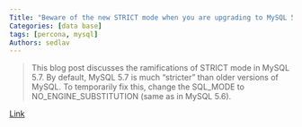 ```yaml
---
Title: "Beware of the new STRICT mode when you are upgrading to MySQL 5.7"
Categories: [data base]
tags: [percona, mysql]
Authors: sedlav
---
```


> This blog post discusses the ramifications of STRICT mode in MySQL 5.7. By default, MySQL 5.7 is much “stricter” than older versions of MySQL. To temporarily fix this, change the SQL_MODE to NO_ENGINE_SUBSTITUTION (same as in MySQL 5.6).

[Link](https://www.percona.com/blog/2016/10/18/upgrading-to-mysql-5-7-beware-of-the-new-strict-mode/)

